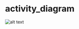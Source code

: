 # activity_diagram

![alt text]([http://url/to/img.png](https://github.com/juho3110/activity_diagram/blob/main/finished_activity_diagram.drawio.png)https://github.com/juho3110/activity_diagram/blob/main/finished_activity_diagram.drawio.png)
